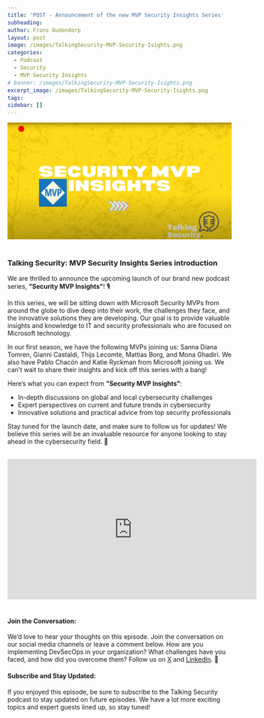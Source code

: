 ```yaml
---
title: 'POST - Announcement of the new MVP Security Insights Series'
subheading: 
author: Frans Oudendorp
layout: post
image: /images/TalkingSecurity-MVP-Security-Isights.png
categories:
  - Podcast
  - Security
  - MVP Security Insights
# banner: /images/TalkingSecurity-MVP-Security-Isights.png
excerpt_image: /images/TalkingSecurity-MVP-Security-Isights.png
tags: 
sidebar: []
---
```


<div>
  <img width="600" src="/images/TalkingSecurity-MVP-Security-Isights.png" >
</div> <br>


### Talking Security: MVP Security Insights Series introduction

We are thrilled to announce the upcoming launch of our brand new podcast series, **"Security MVP Insights"**! 🎙️

In this series, we will be sitting down with Microsoft Security MVPs from around the globe to dive deep into their work, the challenges they face, and the innovative solutions they are developing. Our goal is to provide valuable insights and knowledge to IT and security professionals who are focused on Microsoft technology.

In our first season, we have the following MVPs joining us: Sanna Diana Tomren, Gianni Castaldi, Thijs Lecomte, Mattias Borg, and Mona Ghadiri. We also have Pablo Chacón and Katie Ryckman from Microsoft joining us. We can't wait to share their insights and kick off this series with a bang!

Here’s what you can expect from **"Security MVP Insights"**: 
  * In-depth discussions on global and local cybersecurity challenges 
  * Expert perspectives on current and future trends in cybersecurity 
  * Innovative solutions and practical advice from top security professionals

Stay tuned for the launch date, and make sure to follow us for updates! We believe this series will be an invaluable resource for anyone looking to stay ahead in the cybersecurity field. 🙌

<br>
<center>
<iframe width="560" height="315" src="https://www.youtube.com/embed/p27612S-MG4?si=hNuCYxpS3Y9w2lHl" title="YouTube video player" frameborder="0" allow="accelerometer; autoplay; clipboard-write; encrypted-media; gyroscope; picture-in-picture; web-share" referrerpolicy="strict-origin-when-cross-origin" allowfullscreen></iframe>
</center>
<br>

#### Join the Conversation:
We’d love to hear your thoughts on this episode. Join the conversation on our social media channels or leave a comment below. How are you implementing DevSecOps in your organization? What challenges have you faced, and how did you overcome them? Follow us on [X][twitter] and [LinkedIn][linkedin]. 👋

#### Subscribe and Stay Updated:
If you enjoyed this episode, be sure to subscribe to the Talking Security podcast to stay updated on future episodes. We have a lot more exciting topics and expert guests lined up, so stay tuned!











[spotify]: #
[apple-podcast]: #
[tunein-podcast]: #
[twitter]: https://twitter.com/SecurityTalking
[linkedin]: https://www.linkedin.com/company/talkingsecurity-podcast
[youtube]: https://www.youtube.com/@TalkingSecurity
[linkedin-frans]: https://www.linkedin.com/in/fransoudendorp/
[linkedin-pouyan]: https://www.linkedin.com/in/pkhabazi/


